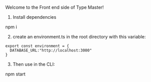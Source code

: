 Welcome to the Front end side of Type Master!

1. Install dependencies

npm i 

2. create an environment.ts in the root directory with this variable:

```
export const environment = {
  DATABASE_URL:"http://localhost:3000"
}
```

3. Then use in the CLI:

npm start

